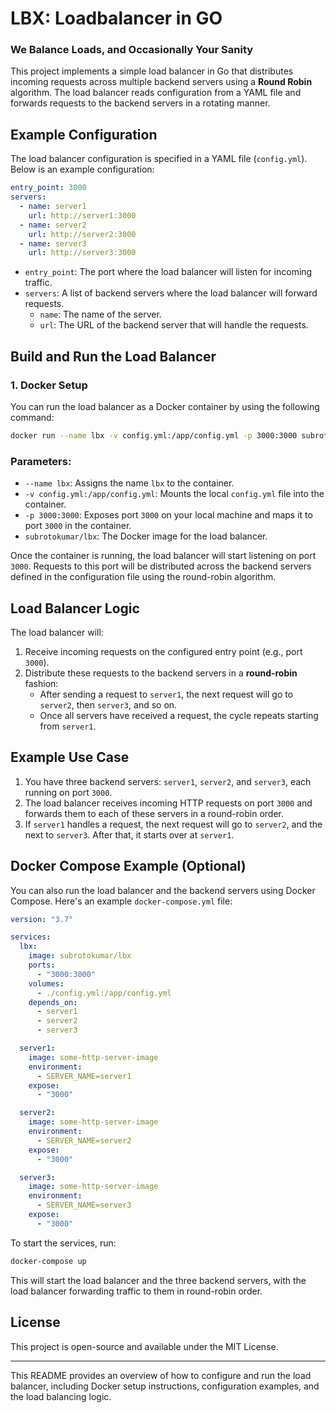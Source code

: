 # LBX: Loadbalancer in GO
### We Balance Loads, and Occasionally Your Sanity

This project implements a simple load balancer in Go that distributes incoming requests across multiple backend servers using a **Round Robin** algorithm. The load balancer reads configuration from a YAML file and forwards requests to the backend servers in a rotating manner.

## Example Configuration

The load balancer configuration is specified in a YAML file (`config.yml`). Below is an example configuration:

```yaml
entry_point: 3000
servers:
  - name: server1
    url: http://server1:3000
  - name: server2
    url: http://server2:3000
  - name: server3
    url: http://server3:3000
```

- `entry_point`: The port where the load balancer will listen for incoming traffic.
- `servers`: A list of backend servers where the load balancer will forward requests.
  - `name`: The name of the server.
  - `url`: The URL of the backend server that will handle the requests.

## Build and Run the Load Balancer

### 1. Docker Setup

You can run the load balancer as a Docker container by using the following command:

```bash
docker run --name lbx -v config.yml:/app/config.yml -p 3000:3000 subrotokumar/lbx
```

### Parameters:
- `--name lbx`: Assigns the name `lbx` to the container.
- `-v config.yml:/app/config.yml`: Mounts the local `config.yml` file into the container.
- `-p 3000:3000`: Exposes port `3000` on your local machine and maps it to port `3000` in the container.
- `subrotokumar/lbx`: The Docker image for the load balancer.

Once the container is running, the load balancer will start listening on port `3000`. Requests to this port will be distributed across the backend servers defined in the configuration file using the round-robin algorithm.

## Load Balancer Logic

The load balancer will:
1. Receive incoming requests on the configured entry point (e.g., port `3000`).
2. Distribute these requests to the backend servers in a **round-robin** fashion:
   - After sending a request to `server1`, the next request will go to `server2`, then `server3`, and so on.
   - Once all servers have received a request, the cycle repeats starting from `server1`.

## Example Use Case

1. You have three backend servers: `server1`, `server2`, and `server3`, each running on port `3000`.
2. The load balancer receives incoming HTTP requests on port `3000` and forwards them to each of these servers in a round-robin order.
3. If `server1` handles a request, the next request will go to `server2`, and the next to `server3`. After that, it starts over at `server1`.

## Docker Compose Example (Optional)

You can also run the load balancer and the backend servers using Docker Compose. Here's an example `docker-compose.yml` file:

```yaml
version: "3.7"

services:
  lbx:
    image: subrotokumar/lbx
    ports:
      - "3000:3000"
    volumes:
      - ./config.yml:/app/config.yml
    depends_on:
      - server1
      - server2
      - server3

  server1:
    image: some-http-server-image
    environment:
      - SERVER_NAME=server1
    expose:
      - "3000"

  server2:
    image: some-http-server-image
    environment:
      - SERVER_NAME=server2
    expose:
      - "3000"

  server3:
    image: some-http-server-image
    environment:
      - SERVER_NAME=server3
    expose:
      - "3000"
```

To start the services, run:

```bash
docker-compose up
```

This will start the load balancer and the three backend servers, with the load balancer forwarding traffic to them in round-robin order.

## License

This project is open-source and available under the MIT License.

---

This README provides an overview of how to configure and run the load balancer, including Docker setup instructions, configuration examples, and the load balancing logic.